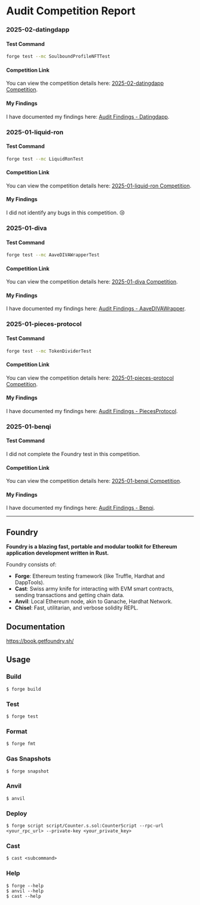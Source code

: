 # Audit Competition Report

### 2025-02-datingdapp

#### Test Command

```bash
forge test --mc SoulboundProfileNFTTest
```

#### Competition Link

You can view the competition details here: [2025-02-datingdapp Competition](https://codehawks.cyfrin.io/c/2025-02-datingdapp).

#### My Findings

I have documented my findings here: [Audit Findings - Datingdapp](https://github.com/bamboochen92518/Audit-Competition-Report/tree/main/findings/2025-01-diva/bambooboo-Aave-DIVA-Wrapper.md). 

### 2025-01-liquid-ron

#### Test Command

```bash
forge test --mc LiquidRonTest
```

#### Competition Link

You can view the competition details here: [2025-01-liquid-ron Competition](https://code4rena.com/audits/2025-01-liquid-ron).

#### My Findings

I did not identify any bugs in this competition. 😢

### 2025-01-diva

#### Test Command

```bash
forge test --mc AaveDIVAWrapperTest
```

#### Competition Link

You can view the competition details here: [2025-01-diva Competition](https://codehawks.cyfrin.io/c/2025-01-diva).

#### My Findings

I have documented my findings here: [Audit Findings - AaveDIVAWrapper](https://github.com/bamboochen92518/Audit-Competition-Report/tree/main/findings/2025-01-diva/bambooboo-Aave-DIVA-Wrapper.md). 

### 2025-01-pieces-protocol

#### Test Command

```bash
forge test --mc TokenDividerTest
```

#### Competition Link

You can view the competition details here: [2025-01-pieces-protocol Competition](https://codehawks.cyfrin.io/c/2025-01-pieces-protocol).

#### My Findings

I have documented my findings here: [Audit Findings - PiecesProtocol](https://github.com/bamboochen92518/Audit-Competition-Report/tree/main/findings/2025-01-pieces-protocol/bambooboo-Pieces-Protocol.md). 

### 2025-01-benqi

#### Test Command

I did not complete the Foundry test in this competition.

#### Competition Link

You can view the competition details here: [2025-01-benqi Competition](https://codehawks.cyfrin.io/c/2025-01-benqi).

#### My Findings

I have documented my findings here: [Audit Findings - Benqi](https://github.com/bamboochen92518/Audit-Competition-Report/tree/main/findings/2025-01-benqi/bambooboo-Ignite.md). 

---

## Foundry

**Foundry is a blazing fast, portable and modular toolkit for Ethereum application development written in Rust.**

Foundry consists of:

-   **Forge**: Ethereum testing framework (like Truffle, Hardhat and DappTools).
-   **Cast**: Swiss army knife for interacting with EVM smart contracts, sending transactions and getting chain data.
-   **Anvil**: Local Ethereum node, akin to Ganache, Hardhat Network.
-   **Chisel**: Fast, utilitarian, and verbose solidity REPL.

## Documentation

https://book.getfoundry.sh/

## Usage

### Build

```shell
$ forge build
```

### Test

```shell
$ forge test
```

### Format

```shell
$ forge fmt
```

### Gas Snapshots

```shell
$ forge snapshot
```

### Anvil

```shell
$ anvil
```

### Deploy

```shell
$ forge script script/Counter.s.sol:CounterScript --rpc-url <your_rpc_url> --private-key <your_private_key>
```

### Cast

```shell
$ cast <subcommand>
```

### Help

```shell
$ forge --help
$ anvil --help
$ cast --help
```
